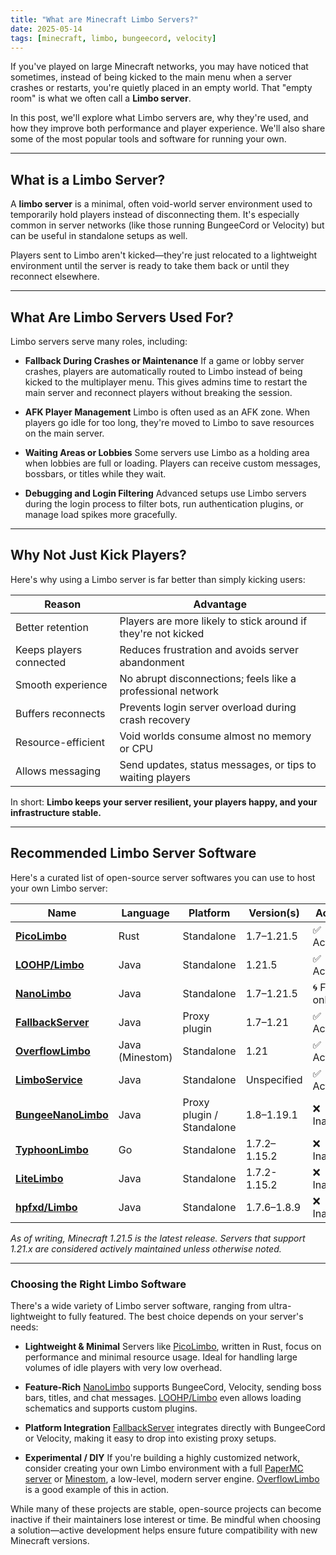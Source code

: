 ```yaml
---
title: "What are Minecraft Limbo Servers?"
date: 2025-05-14
tags: [minecraft, limbo, bungeecord, velocity]
---
```


If you've played on large Minecraft networks, you may have noticed that sometimes, instead of being kicked to the main menu when a server crashes or restarts, you're quietly placed in an empty world. That "empty room" is what we often call a **Limbo server**.

<!-- more -->

In this post, we'll explore what Limbo servers are, why they're used, and how they improve both performance and player experience. We'll also share some of the most popular tools and software for running your own.

---

## What is a Limbo Server?

A **limbo server** is a minimal, often void-world server environment used to temporarily hold players instead of disconnecting them. It's especially common in server networks (like those running BungeeCord or Velocity) but can be useful in standalone setups as well.

Players sent to Limbo aren't kicked—they're just relocated to a lightweight environment until the server is ready to take them back or until they reconnect elsewhere.

---

## What Are Limbo Servers Used For?

Limbo servers serve many roles, including:

- **Fallback During Crashes or Maintenance**
  If a game or lobby server crashes, players are automatically routed to Limbo instead of being kicked to the multiplayer menu. This gives admins time to restart the main server and reconnect players without breaking the session.

- **AFK Player Management**
  Limbo is often used as an AFK zone. When players go idle for too long, they're moved to Limbo to save resources on the main server.

- **Waiting Areas or Lobbies**
  Some servers use Limbo as a holding area when lobbies are full or loading. Players can receive custom messages, bossbars, or titles while they wait.

- **Debugging and Login Filtering**
  Advanced setups use Limbo servers during the login process to filter bots, run authentication plugins, or manage load spikes more gracefully.

---

## Why Not Just Kick Players?

Here's why using a Limbo server is far better than simply kicking users:

| Reason                     | Advantage                                                       |
|----------------------------|-----------------------------------------------------------------|
| Better retention           | Players are more likely to stick around if they're not kicked   |
| Keeps players connected    | Reduces frustration and avoids server abandonment               |
| Smooth experience          | No abrupt disconnections; feels like a professional network     |
| Buffers reconnects         | Prevents login server overload during crash recovery            |
| Resource-efficient         | Void worlds consume almost no memory or CPU                     |
| Allows messaging           | Send updates, status messages, or tips to waiting players       |

In short: **Limbo keeps your server resilient, your players happy, and your infrastructure stable.**

---

## Recommended Limbo Server Software

Here's a curated list of open-source server softwares you can use to host your own Limbo server:

| Name | Language | Platform | Version(s) | Active |
|------|----------|----------|------------|--------|
| [**PicoLimbo**](https://github.com/Quozul/PicoLimbo) | Rust | Standalone | 1.7–1.21.5 | ✅ Active |
| [**LOOHP/Limbo**](https://github.com/LOOHP/Limbo) | Java | Standalone | 1.21.5 | ✅ Active |
| [**NanoLimbo**](https://github.com/Nan1t/NanoLimbo) | Java | Standalone | 1.7–1.21.5 | 🌀 Forks only |
| [**FallbackServer**](https://github.com/sasi2006166/Fallback-Server) | Java | Proxy plugin | 1.7–1.21 | ✅ Active |
| [**OverflowLimbo**](https://github.com/CodeTheDev/OverflowLimbo) | Java (Minestom) | Standalone | 1.21 | ✅ Active |
| [**LimboService**](https://github.com/YourCraftMC/LimboService) | Java | Standalone | Unspecified | ✅ Active |
| [**BungeeNanoLimbo**](https://github.com/Ailakks/BungeeNanoLimbo) | Java | Proxy plugin / Standalone | 1.8–1.19.1 | ❌ Inactive |
| [**TyphoonLimbo**](https://github.com/TyphoonMC/TyphoonLimbo) | Go | Standalone | 1.7.2–1.15.2 | ❌ Inactive |
| [**LiteLimbo**](https://github.com/ThomasOM/LiteLimbo) | Java | Standalone | 1.7.2-1.15.2 | ❌ Inactive |
| [**hpfxd/Limbo**](https://github.com/hpfxd/Limbo) | Java | Standalone | 1.7.6–1.8.9 | ❌ Inactive |

*As of writing, Minecraft 1.21.5 is the latest release. Servers that support 1.21.x are considered actively maintained unless otherwise noted.*

---

### Choosing the Right Limbo Software

There's a wide variety of Limbo server software, ranging from ultra-lightweight to fully featured. The best choice depends on your server's needs:

- **Lightweight & Minimal**
  Servers like [PicoLimbo](https://github.com/Quozul/PicoLimbo), written in Rust, focus on performance and minimal resource usage. Ideal for handling large volumes of idle players with very low overhead.

- **Feature-Rich**
  [NanoLimbo](https://github.com/Nan1t/NanoLimbo) supports BungeeCord, Velocity, sending boss bars, titles, and chat messages.
  [LOOHP/Limbo](https://github.com/LOOHP/Limbo) even allows loading schematics and supports custom plugins.

- **Platform Integration**
  [FallbackServer](https://github.com/sasi2006166/Fallback-Server) integrates directly with BungeeCord or Velocity, making it easy to drop into existing proxy setups.

- **Experimental / DIY**
  If you're building a highly customized network, consider creating your own Limbo environment with a full [PaperMC server](https://papermc.io/) or [Minestom](https://github.com/Minestom/Minestom), a low-level, modern server engine. [OverflowLimbo](https://github.com/CodeTheDev/OverflowLimbo) is a good example of this in action.

While many of these projects are stable, open-source projects can become inactive if their maintainers lose interest or time. Be mindful when choosing a solution—active development helps ensure future compatibility with new Minecraft versions.
